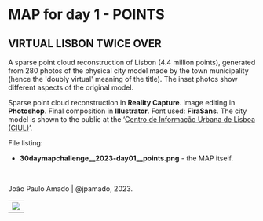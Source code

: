 <h1>MAP for day 1 - POINTS</h1>
<h2>VIRTUAL LISBON TWICE OVER</h2> 
<p>A sparse point cloud reconstruction of Lisbon (4.4 million points), generated from 280 photos of the physical city model made by the town municipality  (hence the 'doubly virtual' meaning of the title). The inset photos show different aspects of the original model.</p>
<p>Sparse point cloud reconstruction in <b>Reality Capture</b>. Image editing in <b>Photoshop</b>. Final composition in <b>Illustrator</b>. Font used: <b>FiraSans</b>.  The city model is shown to the public at the ‘<a href="https://informacoeseservicos.lisboa.pt/contactos/diretorio-da-cidade/centro-de-informacao-urbana-de-lisboa">Centro de Informação Urbana de Lisboa (CIUL)</a>’.</p>
<p>File listing:</p>
<ul>
<li><b>30daymapchallenge__2023-day01__points.png</b> - the MAP itself.</li>
</ul>
<p>&nbsp;</p>
<p>João Paulo Amado | @jpamado, 2023.</p>
<table>
<tr>
<td style="border:thin #000">
<img src="30daymapchallenge__2023-day01__points.png" width=auto>
</td>
</tr>
</table>

